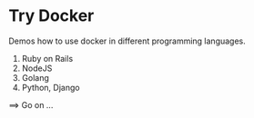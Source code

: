 # Try Docker

Demos how to use docker in different programming languages.


1. Ruby on Rails
2. NodeJS
3. Golang
4. Python, Django


==> Go on ...

